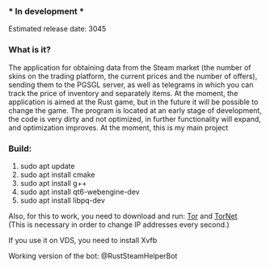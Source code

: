### \* In development \*
Estimated release date: 3045

### What is it?
The application for obtaining data from the Steam market (the number of skins on the trading platform, the current prices and the number of offers), sending them to the PGSGL server, as well as telegrams in which you can track the price of inventory and separately items. At the moment, the application is aimed at the Rust game, but in the future it will be possible to change the game. The program is located at an early stage of development, the code is very dirty and not optimized, in further functionality will expand, and optimization improves. At the moment, this is my main project

### Build:  
1. sudo apt update
2. sudo apt install cmake
3. sudo apt install g++
4. sudo apt install qt6-webengine-dev
5. sudo apt install libpq-dev

Also, for this to work, you need to download and run: [Tor](https://community.torproject.org/onion-services/setup/install/) and [TorNet](https://github.com/ByteBreach/tornet)  
(This is necessary in order to change IP addresses every second.)  

If you use it on VDS, you need to install Xvfb

Working version of the bot: @RustSteamHelperBot

